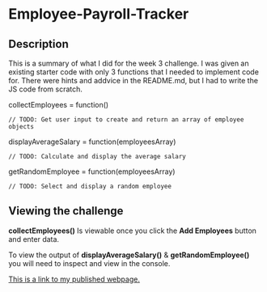 # Employee-Payroll-Tracker

## Description
This is a summary of what I did for the week 3 challenge. I was given an existing starter code with only 3 functions that I needed to implement code for. There were hints and addvice in the README.md, but I had to write the JS code from scratch. 

collectEmployees = function()

    // TODO: Get user input to create and return an array of employee objects  

displayAverageSalary = function(employeesArray)
    
    // TODO: Calculate and display the average salary

getRandomEmployee = function(employeesArray)

    // TODO: Select and display a random employee

## Viewing the challenge

**collectEmployees()** Is viewable once you click the **Add Employees** button and enter data.

To view the output of **displayAverageSalary()** & **getRandomEmployee()** you will need to inspect and view in the console.

[This is a link to my published webpage.](https://rhinosstuff.github.io/03-Employee-Payroll-Tracker/)
